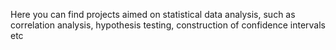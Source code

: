 Here you can find projects aimed on statistical data analysis, such as
correlation analysis, hypothesis testing, construction of confidence intervals etc
